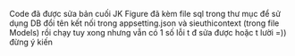 ﻿Code đã được sửa bản cuối JK Figure
đã kèm file sql trong thư mục để sử dụng DB đổi tên kết nối trong appsetting.json và sieuthicontext (trong file Models) rồi chạy
tuy xong nhưng vẫn có 1 số lỗi t đ sửa được hoặc t lười  =)) đừng ý kiến 
